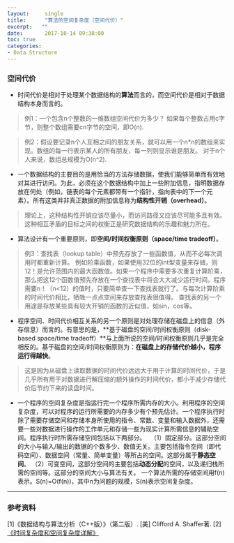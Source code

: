 ```yaml
---
layout:     single
title:      "算法的空间复杂度（空间代价）"
excerpt:   ""
date:       2017-10-14 09:38:00
toc: true
categories:
- Data Structure
---
```


### 空间代价

 - 时间代价是相对于处理某个数据结构的**算法**而言的，而空间代价是相对于数据结构本身而言的。
 > 例1：一个包含n个整数的一维数组空间代价为多少？
 如果每个整数占用c字节，则整个数组需要cn字节的空间，即O(n).

 > 例2：假设要记录n个人互相之间的朋友关系，就可以用一个n*n的数组来实现。数组的每一行表示某人的所有朋友，每一列则显示谁是朋友。
 对于n个人来说，数组总规模为O(n^2).

 - 一个数据结构的主要目的是用恰当的方法存储数据，使我们能够简单而有效地对其进行访问。为此，必须在这个数据结构中加上一些附加信息，指明数据存放在何处（例如，链表的每个元素都带有一个指针，指向表中的下一个元素）。所有这类并非真正数据的附加信息称为**结构性开销（overhead）**。
 > 理论上，这种结构性开销应该尽量小，而访问路径又应该尽可能多且有效。这种相互矛盾的目标之间的权衡正是研究数据结构的乐趣和魅力所在。

 - 算法设计有一个重要原则，即**空间/时间权衡原则（space/time tradeoff）**。
> 例3：查找表（lookup table）中预先存放了一些函数值，从而不必每次调用时都重新计算。
> 例如阶乘函数，如果使用32位的int型变量来存储，则12！是允许范围内的最大函数值。如果一个程序中需要多次重复计算阶乘，那么把这12个函数值预先存放在一个查找表中将会大大减少运行时间。程序需要n！（n<12）的值时，只要简单查一下查找表就行了。与每次计算阶乘的时间代价相比，牺牲一点点空间来存放查找表很值得。
> 查找表的另一个用途是存放某些具有较大开销的函数的近似值，如sin，cos等。

 - 程序空间、时间代价相互关系的另一个原则是对处理存储在磁盘上的信息（外存信息）而言的。有意思的是，**基于磁盘的空间/时间权衡原则（disk-based space/time tradeoff）**与上面所说的空间/时间权衡原则几乎是完全相反的。基于磁盘的空间/时间权衡原则为：**在磁盘上的存储代价越小，程序运行得越快**。
 > 这是因为从磁盘上读取数据的时间代价远远大于用于计算的时间代价，于是几乎所有用于对数据进行解压缩的额外操作的时间代价，都小于减少存储代价后节约下来的读盘时间。

 - 一个程序的空间复杂度是指运行完一个程序所需内存的大小。利用程序的空间复杂度，可以对程序的运行所需要的内存多少有个预先估计。一个程序执行时除了需要存储空间和存储本身所使用的指令、常数、变量和输入数据外，还需要一些对数据进行操作的工作单元和存储一些为现实计算所需信息的辅助空间。程序执行时所需存储空间包括以下两部分。　
（1）固定部分。这部分空间的大小与输入/输出的数据的个数多少、数值无关。主要包括指令空间（即代码空间）、数据空间（常量、简单变量）等所占的空间。这部分属于**静态空间**。
（2）可变空间，这部分空间的主要包括**动态分配**的空间，以及递归栈所需的空间等。这部分的空间大小与算法有关。
一个算法所需的存储空间用f(n)表示。S(n)=O(f(n))，其中n为问题的规模，S(n)表示空间复杂度。

----------
### 参考资料

[1]《数据结构与算法分析（C++版）》（第二版）. [美]  Clifford A. Shaffer著.
[2][《时间复杂度和空间复杂度详解》](http://blog.csdn.net/booirror/article/details/7707551/)
